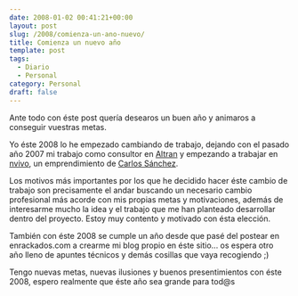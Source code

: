 ```yaml
---
date: 2008-01-02 00:41:21+00:00
layout: post
slug: /2008/comienza-un-ano-nuevo/
title: Comienza un nuevo año
template: post
tags:
  - Diario
  - Personal
category: Personal
draft: false
---
```


Ante todo con éste post quería desearos un buen año y animaros a conseguir vuestras metas.

Yo éste 2008 lo he empezado cambiando de trabajo, dejando con el pasado año 2007 mi trabajo como consultor en [Altran](http://www.altran.es) y empezando a trabajar en [nvivo](http://www.nvivo.es), un emprendimiento de [Carlos Sánchez](http://blog.txarly.com/).

Los motivos más importantes por los que he decidido hacer éste cambio de trabajo son precisamente el andar buscando un necesario cambio profesional más acorde con mis propias metas y motivaciones, además de interesarme mucho la idea y el trabajo que me han planteado desarrollar dentro del proyecto. Estoy muy contento y motivado con ésta elección.

También con éste 2008 se cumple un año desde que pasé del postear en enrackados.com a crearme mi blog propio en éste sitio... os espera otro año lleno de apuntes técnicos y demás cosillas que vaya recogiendo ;)

Tengo nuevas metas, nuevas ilusiones y buenos presentimientos con éste 2008, espero realmente que éste año sea grande para tod@s

